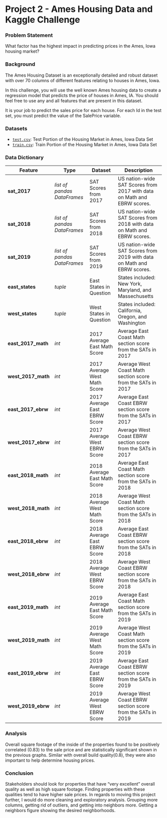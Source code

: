 # Project 2 - Ames Housing Data and Kaggle Challenge

### Problem Statement

What factor has the highest impact in predicting prices in the Ames, Iowa housing market?

### Background

The Ames Housing Dataset is an exceptionally detailed and robust dataset with over 70 columns of different features relating to houses in Ames, Iowa.

In this challenge, you will use the well known Ames housing data to create a regression model that predicts the price of houses in Ames, IA. You should feel free to use any and all features that are present in this dataset.

It is your job to predict the sales price for each house. For each Id in the test set, you must predict the value of the SalePrice variable.

### Datasets

* [`test.csv`](./data/test.csv): Test Portion of the Housing Market in Ames, Iowa Data Set 
* [`train.csv`](./data/train.csv): Train Portion of the Housing Market in Ames, Iowa Data Set 

### Data Dictionary

|Feature|Type|Dataset|Description|
|---|---|---|---|
|**sat_2017**|*list of pandas DataFrames*|SAT Scores from 2017|US nation-wide SAT Scores from 2017 with data on Math and EBRW scores.| 
|**sat_2018**|*list of pandas DataFrames*|SAT Scores from 2018|US nation-wide SAT Scores from 2018 with data on Math and EBRW scores.|
|**sat_2019**|*list of pandas DataFrames*|SAT Scores from 2019|US nation-wide SAT Scores from 2019 with data on Math and EBRW scores.|
|**east_states**|*tuple*|East States in Question|States included: New York, Maryland, and Massechusetts|
|**west_states**|*tuple*|West States in Question|States included: California, Oregon, and Washington|
|**east_2017_math**|*int*|2017 Average East Math Score|Average East Coast Math section score from the SATs in 2017|
|**west_2017_math**|*int*|2017 Average West Math Score|Average West Coast Math section score from the SATs in 2017|
|**east_2017_ebrw**|*int*|2017 Average East EBRW Score|Average East Coast EBRW section score from the SATs in 2017|
|**west_2017_ebrw**|*int*|2017 Average West EBRW Score|Average West Coast EBRW section score from the SATs in 2017|
|**east_2018_math**|*int*|2018 Average East Math Score|Average East Coast Math section score from the SATs in 2018|
|**west_2018_math**|*int*|2018 Average West Math Score|Average West Coast Math section score from the SATs in 2018|
|**east_2018_ebrw**|*int*|2018 Average East EBRW Score|Average East Coast EBRW section score from the SATs in 2018|
|**west_2018_ebrw**|*int*|2018 Average West EBRW Score|Average West Coast EBRW section score from the SATs in 2018|
|**east_2019_math**|*int*|2019 Average East Math Score|Average East Coast Math section score from the SATs in 2019|
|**west_2019_math**|*int*|2019 Average West Math Score|Average West Coast Math section score from the SATs in 2019|
|**east_2019_ebrw**|*int*|2019 Average East EBRW Score|Average East Coast EBRW section score from the SATs in 2019|
|**west_2019_ebrw**|*int*|2019 Average West EBRW Score|Average West Coast EBRW section score from the SATs in 2019|

### Analysis

Overall square footage of the inside of the properties found to be positively correlated (0.83) to the sale price and are statistically significant shown in the previous graphs.
Similar with overall build quality(0.8), they were also important to help determine housing prices.

### Conclusion

Stakeholders should look for properties that have “very excellent” overall quality as well as high square footage. Finding properties with these qualities tend to have higher sale prices. 
In regards to moving this project further, I would do more cleaning and exploratory analysis. Grouping more columns, getting rid of outliers,  and getting into neighbors more. Getting a neighbors figure showing the desired neighborhoods.
